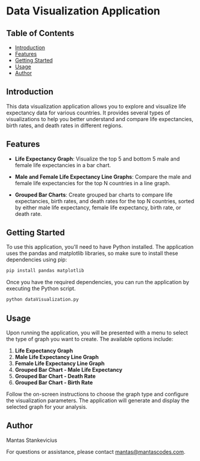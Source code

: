 # Data Visualization Application

## Table of Contents
- [Introduction](#introduction)
- [Features](#features)
- [Getting Started](#getting-started)
- [Usage](#usage)
- [Author](#author)
  
## Introduction

This data visualization application allows you to explore and visualize life expectancy data for various countries. It provides several types of visualizations to help you better understand and compare life expectancies, birth rates, and death rates in different regions.

## Features

- **Life Expectancy Graph**: Visualize the top 5 and bottom 5 male and female life expectancies in a bar chart.

- **Male and Female Life Expectancy Line Graphs**: Compare the male and female life expectancies for the top N countries in a line graph.

- **Grouped Bar Charts**: Create grouped bar charts to compare life expectancies, birth rates, and death rates for the top N countries, sorted by either male life expectancy, female life expectancy, birth rate, or death rate.

## Getting Started

To use this application, you'll need to have Python installed. The application uses the pandas and matplotlib libraries, so make sure to install these dependencies using pip:

```bash
pip install pandas matplotlib
```
Once you have the required dependencies, you can run the application by executing the Python script.
```bash
python dataVisualization.py
```

## Usage

Upon running the application, you will be presented with a menu to select the type of graph you want to create. The available options include:

1. **Life Expectancy Graph**
2. **Male Life Expectancy Line Graph**
3. **Female Life Expectancy Line Graph**
4. **Grouped Bar Chart - Male Life Expectancy**
5. **Grouped Bar Chart - Death Rate**
6. **Grouped Bar Chart - Birth Rate**

Follow the on-screen instructions to choose the graph type and configure the visualization parameters. The application will generate and display the selected graph for your analysis.

## Author
Mantas Stankevicius

For questions or assistance, please contact mantas@mantascodes.com.
